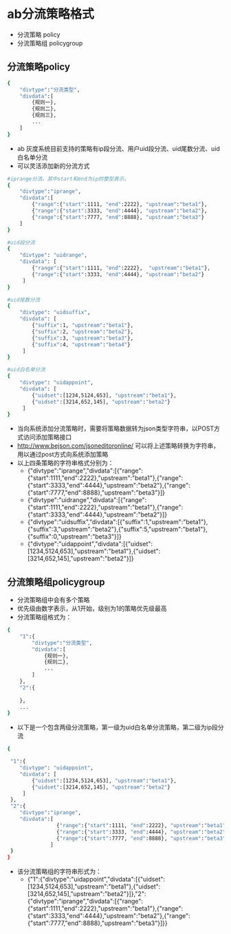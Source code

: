 ab分流策略格式
======================

* 分流策略 policy
* 分流策略组 policygroup

分流策略policy
--------------------------

```bash
{
    "divtype":"分流类型",
    "divdata":[
        {规则一},
        {规则二},
        {规则三},
        ...
    ]
}
```

* ab 灰度系统目前支持的策略有ip段分流、用户uid段分流、uid尾数分流、uid白名单分流    
* 可以灵活添加新的分流方式

```bash
#iprange分流，其中start和end为ip的整型表示。
{
	"divtype":"iprange",
	"divdata":[
		{"range":{"start":1111, "end":2222}, "upstream":"beta1"},
		{"range":{"start":3333, "end":4444}, "upstream":"beta2"},
		{"range":{"start":7777, "end":8888}, "upstream":"beta3"}
	]
}
```

```bash
#uid段分流
{
	"divtype": "uidrange",
	"divdata": [
		{"range":{"start":1111, "end":2222},  "upstream":"beta1"},
		{"range":{"start":3333, "end":4444}, "upstream":"beta2"}
   	 ]    
}
```

```bash
#uid尾数分流
{
	"divtype": "uidsuffix",
	"divdata": [
		{"suffix":1, "upstream":"beta1"},
		{"suffix":2, "upstream":"beta2"},
		{"suffix":3, "upstream":"beta3"},
		{"suffix":4, "upstream":"beta4"}
   	 ]    
}
```

```bash
#uid白名单分流	
{
	"divtype": "uidappoint",
	"divdata": [
		{"uidset":[1234,5124,653], "upstream":"beta1"},
		{"uidset":[3214,652,145], "upstream":"beta2"}
   	 ]    
}
```
* 当向系统添加分流策略时，需要将策略数据转为json类型字符串，以POST方式访问添加策略接口
* http://www.bejson.com/jsoneditoronline/  可以将上述策略转换为字符串，用以通过post方式向系统添加策略
* 以上四条策略的字符串格式分别为：
    * {"divtype":"iprange","divdata":[{"range":{"start":1111,"end":2222},"upstream":"beta1"},{"range":{"start":3333,"end":4444},"upstream":"beta2"},{"range":{"start":7777,"end":8888},"upstream":"beta3"}]}
    * {"divtype":"uidrange","divdata":[{"range":{"start":1111,"end":2222},"upstream":"beta1"},{"range":{"start":3333,"end":4444},"upstream":"beta2"}]}
    * {"divtype":"uidsuffix","divdata":[{"suffix":1,"upstream":"beta1"},{"suffix":3,"upstream":"beta2"},{"suffix":5,"upstream":"beta1"},{"suffix":0,"upstream":"beta3"}]}
    * {"divtype":"uidappoint","divdata":[{"uidset":[1234,5124,653],"upstream":"beta1"},{"uidset":[3214,652,145],"upstream":"beta2"}]}


分流策略组policygroup
--------------------------

* 分流策略组中会有多个策略
* 优先级由数字表示，从1开始，级别为1的策略优先级最高
* 分流策略组格式为：

```bash
{
    "1":{
        "divtype":"分流类型",
        "divdata":[
            {规则一},
            {规则二},
            ...
        ]
    },
    "2":{
    
    },
    ...
}
```
* 以下是一个包含两级分流策略，第一级为uid白名单分流策略，第二级为ip段分流

```bash
{

 "1":{
	"divtype": "uidappoint",
	"divdata": [
		{"uidset":[1234,5124,653], "upstream":"beta1"},
		{"uidset":[3214,652,145], "upstream":"beta2"}
   	 ]    
 },
 "2":{
    "divtype":"iprange",
    "divdata":[
                {"range":{"start":1111, "end":2222}, "upstream":"beta1"},
                {"range":{"start":3333, "end":4444}, "upstream":"beta2"},
                {"range":{"start":7777, "end":8888}, "upstream":"beta3"}
              ]
 }
}
```
* 该分流策略组的字符串形式为：
    * {"1":{"divtype":"uidappoint","divdata":[{"uidset":[1234,5124,653],"upstream":"beta1"},{"uidset":[3214,652,145],"upstream":"beta2"}]},"2":{"divtype":"iprange","divdata":[{"range":{"start":1111,"end":2222},"upstream":"beta1"},{"range":{"start":3333,"end":4444},"upstream":"beta2"},{"range":{"start":7777,"end":8888},"upstream":"beta3"}]}}


